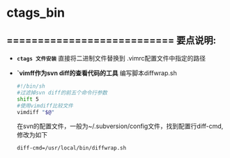 # ctags_bin
===========================
要点说明:
----------------
- **`ctags 文件安装`**
     直接将二进制文件替换到 .vimrc配置文件中指定的路径


- **`vimff作为svn diff的查看代码的工具**
    编写脚本diffwrap.sh
    ```bash
    #!/bin/sh
    #过滤掉svn diff的前五个命令行参数
    shift 5
    #使用vimdiff比较文件
    vimdiff "$@"
    ```

    在svn的配置文件，一般为~/.subversion/config文件，找到配置行diff-cmd,修改为如下
    ```
    diff-cmd=/usr/local/bin/diffwrap.sh
    ```

